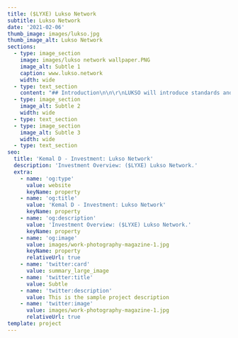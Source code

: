 ```yaml
---
title: ($LYXE) Lukso Network
subtitle: Lukso Network
date: '2021-02-06'
thumb_image: images/lukso.jpg
thumb_image_alt: Lukso Network
sections:
  - type: image_section
    image: images/lukso network wallpaper.PNG
    image_alt: Subtle 1
    caption: www.lukso.network
    width: wide
  - type: text_section
    content: "## Introduction\n\n\r\nLUKSO will introduce standards and tools that will enable a new economy based on Cultural Currencies, Digital Certificates and Universal Public Profiles.\n\n## &#xA;Universal Public Profiles\n\n\r\nBlockchain-based user and company profiles enable permanent identifiers in the digital world. They allow for universal login's that make remembering username and password a thing of the past, while giving you full control of all your virtual assets.\n\nUniversal profiles make economic and verifiable interactions possible and are the core building block for the new creative economies.\n\n\n\n## Digital Certificates\n\n\r\nBy establishing a digital identity for physical and digital products, we enable new forms of digital ownership.\n\nLUKSO introduces an additional digital layer to the ownership of creative goods that make unique characteristics permanently visible. Each product can be linked to a corresponding record of data, bridging the physical and the virtual world and their communities.\n\n\n\n## Cultural Currencies\n\n\r\nTokens are a new form of interest, status, participation, and value on a global scale. They are cultural currencies and attach measurable and transferable value to all socio-creative activity. Digital tokens can act as the connective medium for lifestyle communities, which makes them valuable, participative, and inclusive.\n"
  - type: image_section
    image_alt: Subtle 2
    width: wide
  - type: text_section
  - type: image_section
    image_alt: Subtle 3
    width: wide
  - type: text_section
seo:
  title: 'Kemal D - Investment: Lukso Network'
  description: 'Investment Overview: ($LYXE) Lukso Network.'
  extra:
    - name: 'og:type'
      value: website
      keyName: property
    - name: 'og:title'
      value: 'Kemal D - Investment: Lukso Network'
      keyName: property
    - name: 'og:description'
      value: 'Investment Overview: ($LYXE) Lukso Network.'
      keyName: property
    - name: 'og:image'
      value: images/work-photography-magazine-1.jpg
      keyName: property
      relativeUrl: true
    - name: 'twitter:card'
      value: summary_large_image
    - name: 'twitter:title'
      value: Subtle
    - name: 'twitter:description'
      value: This is the sample project description
    - name: 'twitter:image'
      value: images/work-photography-magazine-1.jpg
      relativeUrl: true
template: project
---
```


